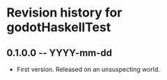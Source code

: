 # Revision history for godotHaskellTest

## 0.1.0.0 -- YYYY-mm-dd

* First version. Released on an unsuspecting world.
